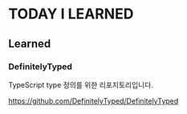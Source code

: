# TODAY I LEARNED

## Learned

### DefinitelyTyped

TypeScript type 정의를 위한 리포지토리입니다.

https://github.com/DefinitelyTyped/DefinitelyTyped
